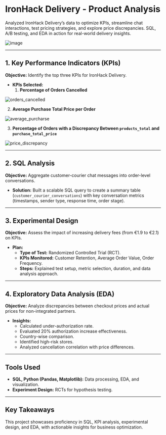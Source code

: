 # IronHack Delivery - Product Analysis 

Analyzed IronHack Delivery’s data to optimize KPIs, streamline chat interactions, test pricing strategies, and explore price discrepancies. SQL, A/B testing, and EDA in action for real-world delivery insights.

![image](https://github.com/user-attachments/assets/ba587790-577a-45bd-b242-e41a98e483f4)

---

## 1. Key Performance Indicators (KPIs)

**Objective:** Identify the top three KPIs for IronHack Delivery.

- **KPIs Selected:**
  1. **Percentage of Orders Cancelled**

![orders_cancelled](https://github.com/user-attachments/assets/374bc9de-643f-4b5a-91d8-7913a41af7b7)

  2. **Average Purchase Total Price per Order**

![average_purcharse](https://github.com/user-attachments/assets/a0030b5d-2f1c-47d0-8a7b-58daa370e237)

  3. **Percentage of Orders with a Discrepancy Between `products_total` and `purchase_total_price`**

![price_discrepancy](https://github.com/user-attachments/assets/8317f656-6171-4b0a-88d5-0defb9c7b0a5)


---

## 2. SQL Analysis

**Objective:** Aggregate customer-courier chat messages into order-level conversations.

- **Solution:** Built a scalable SQL query to create a summary table (`customer_courier_conversations`) with key conversation metrics (timestamps, sender type, response time, order stage).

---

## 3. Experimental Design

**Objective:** Assess the impact of increasing delivery fees (from €1.9 to €2.1) on KPIs.

- **Plan:**
  - **Type of Test:** Randomized Controlled Trial (RCT).
  - **KPIs Monitored:** Customer Retention, Average Order Value, Order Frequency.
  - **Steps:** Explained test setup, metric selection, duration, and data analysis approach.

---

## 4. Exploratory Data Analysis (EDA)

**Objective:** Analyze discrepancies between checkout prices and actual prices for non-integrated partners.

- **Insights:**
  - Calculated under-authorization rate.
  - Evaluated 20% authorization increase effectiveness.
  - Country-wise comparison.
  - Identified high-risk stores.
  - Analyzed cancellation correlation with price differences.

---

## Tools Used

- **SQL, Python (Pandas, Matplotlib):** Data processing, EDA, and visualization.
- **Experiment Design:** RCTs for hypothesis testing.

---

## Key Takeaways

This project showcases proficiency in SQL, KPI analysis, experimental design, and EDA, with actionable insights for business optimization.
